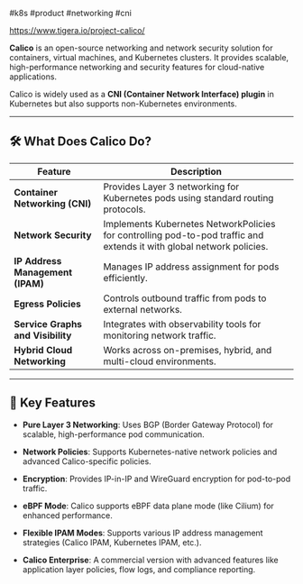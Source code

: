 #k8s #product #networking #cni 

https://www.tigera.io/project-calico/

**Calico** is an open-source networking and network security solution for containers, virtual machines, and Kubernetes clusters. It provides scalable, high-performance networking and security features for cloud-native applications.

Calico is widely used as a **CNI (Container Network Interface) plugin** in Kubernetes but also supports non-Kubernetes environments.

---

## 🛠 **What Does Calico Do?**

|Feature|Description|
|---|---|
|**Container Networking (CNI)**|Provides Layer 3 networking for Kubernetes pods using standard routing protocols.|
|**Network Security**|Implements Kubernetes NetworkPolicies for controlling pod-to-pod traffic and extends it with global network policies.|
|**IP Address Management (IPAM)**|Manages IP address assignment for pods efficiently.|
|**Egress Policies**|Controls outbound traffic from pods to external networks.|
|**Service Graphs and Visibility**|Integrates with observability tools for monitoring network traffic.|
|**Hybrid Cloud Networking**|Works across on-premises, hybrid, and multi-cloud environments.|

---

## 🔧 **Key Features**

- **Pure Layer 3 Networking**: Uses BGP (Border Gateway Protocol) for scalable, high-performance pod communication.
    
- **Network Policies**: Supports Kubernetes-native network policies and advanced Calico-specific policies.
    
- **Encryption**: Provides IP-in-IP and WireGuard encryption for pod-to-pod traffic.
    
- **eBPF Mode**: Calico supports eBPF data plane mode (like Cilium) for enhanced performance.
    
- **Flexible IPAM Modes**: Supports various IP address management strategies (Calico IPAM, Kubernetes IPAM, etc.).
    
- **Calico Enterprise**: A commercial version with advanced features like application layer policies, flow logs, and compliance reporting.

